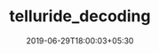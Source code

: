 ---
title: "telluride_decoding"
date: 2019-06-29T18:00:03+05:30
type: "organisations"
org_name: "Google"
repo_desc: "NA"
repo_link: https://github.com/google/telluride_decoding
---